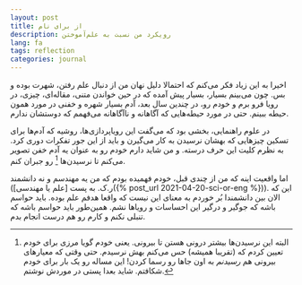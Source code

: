 ```yaml
---
layout: post
title: از برای نام
description: رویکرد من نسبت به علم‌آموختن
lang: fa
tags: reflection
categories: journal
---
```

 

اخیرا به این زیاد فکر می‌کنم که احتمالا دلیل نهان من از دنبال علم رفتن، شهرت بوده و بس. چون می‌بینم بسیار، بسیار پیش آمده که در حین خواندن متنی، مقاله‌ای، چیزی، در رویا فرو برم و خودم رو، در چندین سال بعد، آدم بسیار شهره و خفنی در مورد همون حیطه‌ ببینم. حتی در مورد حیطه‌هایی که آگاهانه و ناآگاهانه می‌فهمم که دوستشان ندارم.


در علوم راهنمایی، بخشی بود که می‌گفت این رویاپردازی‌ها، روشیه که آدم‌ها برای تسکین چیزهایی که بهشان نرسیدن به کار می‌گیرن و باید از این جور تفکرات دوری کرد. به نظرم کلیت این حرف درسته. و من شاید دارم خودم رو به عنوان یه آدم خفن تصویر می‌کنم تا نرسیدن‌ها [^1] رو جبران کنم. 


اما واقعیت اینه که من از چندی قبل، خودم فهمیده بودم که من یه مهندسم و نه دانشمند (ر.ک. به پست [علم یا مهندسی]({% post_url 2021-04-20-sci-or-eng %})). این که الان بین دانشمندا بُر خوردم به معنای این نیست که واقعا هدفم علم بوده. باید حواسم باشه که جوگیر و درگیر این احساسات و رویاها نشم. همین‌طور باید حواسم باشه که تنبلی نکنم و کارم رو هم درست انجام بدم.
 


[^1]: البته این نرسیدن‌ها بیشتر درونی هستن تا بیرونی. یعنی خودم گویا مرزی برای خودم تعیین کردم که (تقریبا همیشه) حس می‌کنم بهش نرسیدم. حتی وقتی که معیارهای بیرونی هم *رسیدنم* به اون جاها رو رسما کردن! این مساله رو یک بار برای خودم شکافتم. شاید بعدا پستی در موردش نوشتم.


